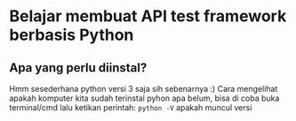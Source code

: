 # Belajar membuat API test framework berbasis Python

## Apa yang perlu diinstal?
Hmm sesederhana python versi 3 saja sih sebenarnya :)
Cara mengelihat apakah komputer kita sudah terinstal pyhon apa belum, bisa di coba buka terminal/cmd lalu ketikan perintah: `python -V` apakah muncul versi 
